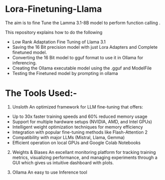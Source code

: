 # Lora-Finetuning-Llama

The aim is to fine Tune the Lamma 3.1-8B model to perform function calling .

This repository explains how to do the following 
* Low Rank Adaptation Fine Tuning of Llama 3.1
* Saving the 16 Bit precision model with just Lora Adapters and Complete finetuned model.
* Converting the 16 Bit model to gguf format to use it in Ollama for inferencing.
* Creating the Ollama executable model using the .gguf and ModelFile
* Testing the Finetuned model by prompting in ollama 

# The Tools Used:-

1. Unsloth
  An optimized framework for LLM fine-tuning that offers:

  - Up to 30x faster training speeds and 60% reduced memory usage
  - Support for multiple hardware setups (NVIDIA, AMD, and Intel GPUs)
  - Intelligent weight optimization techniques for memory efficiency
  - Integration with popular fine-tuning methods like Flash-Attention 2
  - Compatibility with major LLMs (Mistral, Llama, Gemma)
  - Efficient operation on local GPUs and Google Colab Notebooks

2. Weights & Biases
  An excellant  monitoring platform for tracking training metrics, visualizing performance, and managing experiments through a GUI which gives us intuitive dashboard with plots.

3. Ollama
 An easy to use Inference tool   
